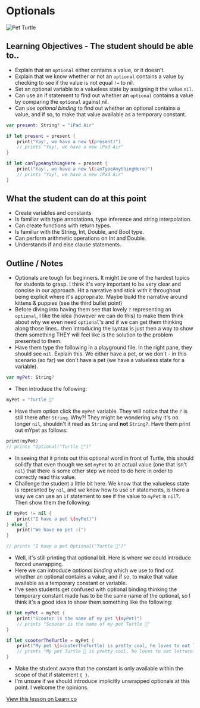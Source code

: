 # Optionals

![Pet Turtle](http://i.imgur.com/CEI0v.gif)

## Learning Objectives - The student should be able to..

* Explain that an `optional` either contains a value, or it doesn't.
* Explain that we know whether or not an `optional` contains a value by checking to see if the value is not equal `!=` to nil.
* Set an optional variable to a valueless state by assigning it the value `nil`.
* Can use an if statement to find out whether an `optional` contains a value by comparing the `optional` against nil.
* Can use *optional binding* to find out whether an optional contains a value, and if so, to make that value available as a temporary constant.

```swift
var present: String? = "iPad Air"

if let present = present {
    print("Yay!, we have a new \(present)")
    // prints "Yay!, we have a new iPad Air"
}

if let canTypeAnythingHere = present {
    print("Yay!, we have a new \(canTypeAnythingHere)")
    // prints "Yay!, we have a new iPad Air"
}
```



## What the student can do at this point 

* Create variables and constants
* Is familiar with type annotations, type inference and string interpolation.
* Can create functions with return types.
* Is familiar with the String, Int, Double, and Bool type.
* Can perform arithmetic operations on Int and Double.
* Understands if and else clause statements.


## Outline / Notes

*  Optionals are tough for beginners. It might be one of the hardest topics for students to grasp. I think it's very important to be very clear and concise in our approach. Hit a narrative and stick with it throughout being explicit where it's appropriate. Maybe build the narrative around kittens & puppies (see the third bullet point)
* Before diving into having them see that lovely `?` representing an `optional`, I like the idea (however we can do this) to make them think about why we even need `optional`'s and if we can get them thinking along those lines.. then introducing the syntax is just then a way to show them something THEY will feel like is the solution to the problem presented to them.
* Have them type the following in a playground file. In the right pane, they should see `nil`. Explain this. We either have a pet, or we don't - in this scenario (so far) we don't have a pet (we have a valueless state for a variable).

```swift
var myPet: String?
```
* Then introduce the following: 

```swift
myPet = "Turtle 🐢"
```
* Have them option click the `myPet` variable. They will notice that the `?` is still there after `String`. Why?! They might be wondering why it's no longer `nil`, shouldn't it read as `String` and **not** `String?`.  Have them print out mYpet as follows:

```swift
print(myPet)
// prints "Optional("Turtle 🐢")"
```
* In seeing that it prints out this optional word in front of Turtle, this should solidfy that even though we set `myPet` to an actual value (one that isn't `nil`) that there is some other step we need to do here in order to correctly read this value.
* Challenge the student a little bit here. We know that the valueless state is represnted by `nil`, and we know how to use `if` statements, is there a way we can use an `if` statement to see if the value to `myPet` is `nil`?. Then show them the following:

```swift
if myPet != nil {
    print("I have a pet \(myPet)")
} else {
    print("We have no pet :(")
}

// prints "I have a pet Optional("Turtle 🐢")"
```

* Well, it's still printing that optional bit. Here is where we could introduce forced unwrapping.
* Here we can introduce *optional binding* which we use to find out whether an optional contains a value, and if so, to make that value available as a temporary constant or variable.
* I've seen students get confused with optional binding thinking the temporary constant made has to be the same name of the optional, so I think it's a good idea to show them something like the following:

```swift
if let myPet = myPet {
    print("Scooter is the name of my pet \(myPet)")
    // prints "Scooter is the name of my pet Turtle 🐢"
}

if let scooterTheTurtle = myPet {
    print("My pet \(scooterTheTurtle) is pretty cool, he loves to eat lettuce.")
    // prints "My pet Turtle 🐢 is pretty cool, he loves to eat lettuce."
}
```

* Make the student aware that the constant is only available within the scope of that if statement `{ }`.
* I'm unsure if we should introduce implicitly unwrapped optionals at this point. I welcome the opinions.




<a href='https://learn.co/lessons/Optionals' data-visibility='hidden'>View this lesson on Learn.co</a>
